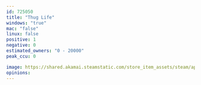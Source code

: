 ```yaml
---
id: 725050
title: "Thug Life"
windows: "true"
mac: "false"
linux: false
positive: 1
negative: 0
estimated_owners: "0 - 20000"
peak_ccu: 0

image: https://shared.akamai.steamstatic.com/store_item_assets/steam/apps/725050/header.jpg?t=1514036647
opinions:
---
```

